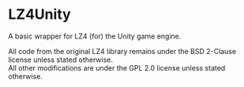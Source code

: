 # LZ4Unity
A basic wrapper for LZ4 (for) the Unity game engine.

All code from the original LZ4 library remains under the BSD 2-Clause license unless stated otherwise.</br>
All other modifications are under the GPL 2.0 license unless stated otherwise.</br>

